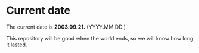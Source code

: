 # Current date

The current date is **2003.09.21.** (YYYY.MM.DD.)

This repository will be good when the world ends, so we will know how long it lasted.